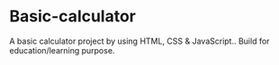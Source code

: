 # Basic-calculator
A basic calculator project by using HTML, CSS &amp; JavaScript.. Build for education/learning purpose.
